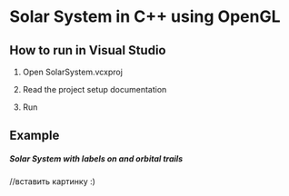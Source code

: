 # Solar System in C++ using OpenGL

## How to run in Visual Studio

1. Open SolarSystem.vcxproj

2. Read the project setup documentation

3. Run


## Example

##### Solar System with labels on and orbital trails

//вставить картинку :)
